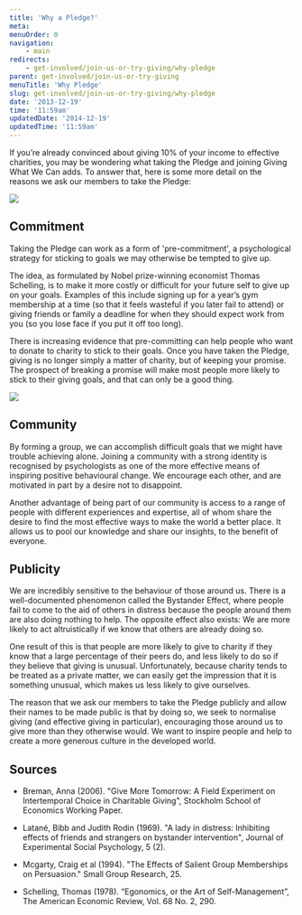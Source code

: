 ```yaml
---
title: 'Why a Pledge?'
meta:
menuOrder: 0
navigation:
    - main
redirects:
    - get-involved/join-us-or-try-giving/why-pledge
parent: get-involved/join-us-or-try-giving
menuTitle: 'Why Pledge'
slug: get-involved/join-us-or-try-giving/why-pledge
date: '2013-12-19'
time: '11:59am'
updatedDate: '2014-12-19'
updatedTime: '11:59am'
---
```

If you’re already convinced about giving 10% of your income to effective charities, you may be wondering what taking the Pledge and joining Giving What We Can adds. To answer that, here is some more detail on the reasons we ask our members to take the Pledge:

![](/images/uploads/girlpoor.jpg)

## Commitment

Taking the Pledge can work as a form of 'pre-commitment', a psychological strategy for sticking to goals we may otherwise be tempted to give up.

The idea, as formulated by Nobel prize-winning economist Thomas Schelling, is to make it more costly or difficult for your future self to give up on your goals. Examples of this include signing up for a year’s gym membership at a time (so that it feels wasteful if you later fail to attend) or giving friends or family a deadline for when they should expect work from you (so you lose face if you put it off too long).

There is increasing evidence that pre-committing can help people who want to donate to charity to stick to their goals. Once you have taken the Pledge, giving is no longer simply a matter of charity, but of keeping your promise. The prospect of breaking a promise will make most people more likely to stick to their giving goals, and that can only be a good thing.

![](/images/uploads/2013-08-07-20.57.02.jpg)

## Community

By forming a group, we can accomplish difficult goals that we might have trouble achieving alone. Joining a community with a strong identity is recognised by psychologists as one of the more effective means of inspiring positive behavioural change. We encourage each other, and are motivated in part by a desire not to disappoint.

Another advantage of being part of our community is access to a range of people with different experiences and expertise, all of whom share the desire to find the most effective ways to make the world a better place. It allows us to pool our knowledge and share our insights, to the benefit of everyone.

## Publicity

We are incredibly sensitive to the behaviour of those around us. There is a well-documented phenomenon called the Bystander Effect, where people fail to come to the aid of others in distress because the people around them are also doing nothing to help. The opposite effect also exists: We are more likely to act altruistically if we know that others are already doing so.

One result of this is that people are more likely to give to charity if they know that a large percentage of their peers do, and less likely to do so if they believe that giving is unusual. Unfortunately, because charity tends to be treated as a private matter, we can easily get the impression that it is something unusual, which makes us less likely to give ourselves.

The reason that we ask our members to take the Pledge publicly and allow their names to be made public is that by doing so, we seek to normalise giving (and effective giving in particular), encouraging those around us to give more than they otherwise would. We want to inspire people and help to create a more generous culture in the developed world.

## Sources

*   Breman, Anna (2006). "Give More Tomorrow: A Field Experiment on Intertemporal Choice in Charitable Giving", Stockholm School of Economics Working Paper.

*   Latané, Bibb and Judith Rodin (1969). "A lady in distress: Inhibiting effects of friends and strangers on bystander intervention", Journal of Experimental Social Psychology, 5 (2).
*   Mcgarty, Craig et al (1994). "The Effects of Salient Group Memberships on Persuasion." Small Group Research, 25.
*   Schelling, Thomas (1978). “Egonomics, or the Art of Self-Management”, The American Economic Review, Vol. 68 No. 2, 290.
